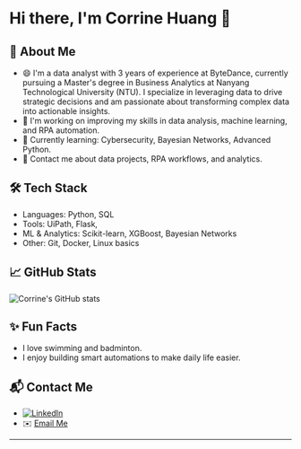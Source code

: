
<!--
**CorrineHuang/CorrineHuang** is a ✨ _special_ ✨ repository because its `README.md` (this file) appears on your GitHub profile.

Here are some ideas to get you started:

- 🔭 I’m currently working on ...
- 🌱 I’m currently learning ...
- 👯 I’m looking to collaborate on ...
- 🤔 I’m looking for help with ...
- 💬 Ask me about ...
- 📫 How to reach me: ...
- 😄 Pronouns: ...
- ⚡ Fun fact: ...
-->

# Hi there, I'm Corrine Huang 👋

## 🌟 About Me
- 😄 I'm a data analyst with 3 years of experience at ByteDance, currently pursuing a Master's degree in Business Analytics at Nanyang Technological University (NTU). I specialize in leveraging data to drive strategic decisions and am passionate about transforming complex data into actionable insights.
- 🔭 I'm working on improving my skills in data analysis, machine learning, and RPA automation.
- 🌱 Currently learning: Cybersecurity, Bayesian Networks, Advanced Python.
- 💬 Contact me about data projects, RPA workflows, and analytics.

## 🛠 Tech Stack
- Languages: Python, SQL
- Tools: UiPath, Flask,
- ML & Analytics: Scikit-learn, XGBoost, Bayesian Networks
- Other: Git, Docker, Linux basics

## 📈 GitHub Stats
![Corrine's GitHub stats](https://github-readme-stats.vercel.app/api?username=CorrineHuang&show_icons=true&theme=tokyonight)

## ✨ Fun Facts
- I love swimming and badminton.
- I enjoy building smart automations to make daily life easier.

## 📬 Contact Me
- [![LinkedIn](https://img.shields.io/badge/LinkedIn-Connect-blue?style=flat-square&logo=linkedin)](https://www.linkedin.com/in/kun-huang-511110188/)
- ✉️ [Email Me](mailto:imhuangkun@outlook.com)


---
